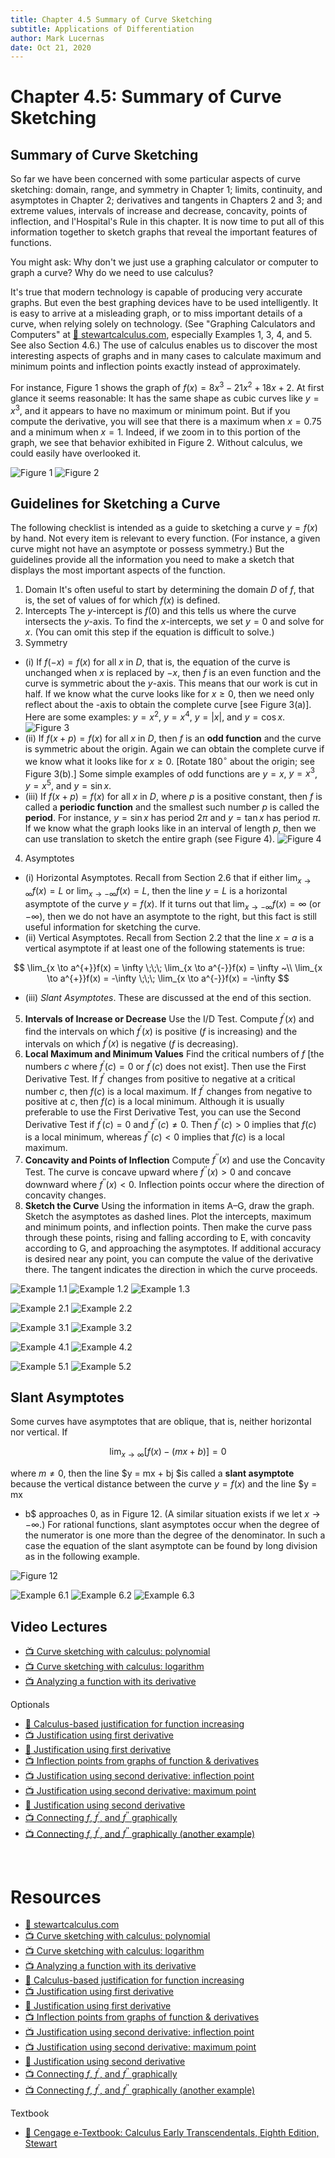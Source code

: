 ```yaml
---
title: Chapter 4.5 Summary of Curve Sketching
subtitle: Applications of Differentiation
author: Mark Lucernas
date: Oct 21, 2020
---
```



# Chapter 4.5: Summary of Curve Sketching

## Summary of Curve Sketching

So far we have been concerned with some particular aspects of curve sketching:
domain, range, and symmetry in Chapter 1; limits, continuity, and asymptotes in
Chapter 2; derivatives and tangents in Chapters 2 and 3; and extreme values,
intervals of increase and decrease, concavity, points of inflection, and
l'Hospital's Rule in this chapter. It is now time to put all of this information
together to sketch graphs that reveal the important features of functions.

You might ask: Why don't we just use a graphing calculator or computer to graph
a curve? Why do we need to use calculus?

It's true that modern technology is capable of producing very accurate graphs.
But even the best graphing devices have to be used intelligently. It is easy to
arrive at a misleading graph, or to miss important details of a curve, when
relying solely on technology. (See "Graphing Calculators and Computers" at [📄
stewartcalculus.com](https://www.stewartcalculus.com), especially Examples 1, 3,
4, and 5. See also Section 4.6.) The use of calculus enables us to discover the
most interesting aspects of graphs and in many cases to calculate maximum and
minimum points and inflection points exactly instead of approximately.

For instance, Figure 1 shows the graph of $f(x) = 8x^{3} - 21x^{2} + 18x + 2$.
At first glance it seems reasonable: It has the same shape as cubic curves like
$y = x^{3}$, and it appears to have no maximum or minimum point. But if you
compute the derivative, you will see that there is a maximum when $x = 0.75$ and
a minimum when $x = 1$. Indeed, if we zoom in to this portion of the graph, we
see that behavior exhibited in Figure 2. Without calculus, we could easily have
overlooked it.

![Figure 1](../../../../../files/fall-2020/MATH-150/chapter-4/4.5_figure-1.png)
![Figure 2](../../../../../files/fall-2020/MATH-150/chapter-4/4.5_figure-2.png)

## Guidelines for Sketching a Curve

The following checklist is intended as a guide to sketching a curve $y = f(x)$
by hand. Not every item is relevant to every function. (For instance, a given
curve might not have an asymptote or possess symmetry.) But the guidelines
provide all the information you need to make a sketch that displays the most
important aspects of the function.

1. Domain It's often useful to start by determining the domain $D$ of $f$, that
   is, the set of values of for which $f(x)$ is defined.
2. Intercepts The $y$-intercept is $f(0)$ and this tells us where the curve
   intersects the $y$-axis. To find the $x$-intercepts, we set $y = 0$ and solve
   for $x$. (You can omit this step if the equation is difficult to solve.)
3. Symmetry
  - (i) If $f(-x) = f(x)$ for all $x$ in $D$, that is, the equation of the curve
    is unchanged when $x$ is replaced by $-x$, then $f$ is an even function and
    the curve is symmetric about the $y$-axis. This means that our work is cut
    in half. If we know what the curve looks like for $x \ge 0$, then we need
    only reflect about the -axis to obtain the complete curve [see Figure 3(a)].
    Here are some examples: $y = x^{2}$, $y = x^{4}$, $y = |x|$, and $y =
    \cos{x}$.  ![Figure
    3](../../../../../files/fall-2020/MATH-150/chapter-4/4.5_figure-3.png)
  - (ii) If $f(x + p) = f(x)$ for all $x$ in $D$, then $f$ is an **odd
    function** and the curve is symmetric about the origin. Again we can obtain
    the complete curve if we know what it looks like for $x \ge 0$. [Rotate
    $180^{\circ}$ about the origin; see Figure 3(b).] Some simple examples of
    odd functions are $y =x$, $y = x^{3}$, $y = x^{5}$, and $y = \sin{x}$.
  - (iii) If $f(x + p) = f(x)$ for all $x$ in $D$, where $p$ is a positive
    constant, then $f$ is called a **periodic function** and the smallest such
    number $p$ is called the **period**. For instance, $y = \sin{x}$ has period
    $2 \pi$ and $y = \tan{x}$ has period $\pi$. If we know what the graph looks
    like in an interval of length $p$, then we can use translation to sketch the
    entire graph (see Figure 4). ![Figure
    4](../../../../../files/fall-2020/MATH-150/chapter-4/4.5_figure-4.png)
4. Asymptotes
  - (i) Horizontal Asymptotes. Recall from Section 2.6 that if either $\lim_{x
    \to \infty}f(x) = L$ or $\lim_{x \to -\infty}f(x) = L$, then the line $y =
    L$ is a horizontal asymptote of the curve $y = f(x)$. If it turns out that
    $\lim_{x \to -\infty}f(x) = \infty$ (or $-\infty$), then we do not have an
    asymptote to the right, but this fact is still useful information for
    sketching the curve.
  - (ii) Vertical Asymptotes. Recall from Section 2.2 that the line $x = a$ is a
    vertical asymptote if at least one of the following statements is true:

$$
\lim_{x \to a^{+}}f(x) = \infty \;\;\; \lim_{x \to a^{-}}f(x) = \infty
~\\
\lim_{x \to a^{+}}f(x) = -\infty \;\;\; \lim_{x \to a^{-}}f(x) = -\infty
$$

  - (iii) _Slant Asymptotes_. These are discussed at the end of this section.

5. **Intervals of Increase or Decrease** Use the I/D Test. Compute
   $f^{\prime}(x)$ and find the intervals on which $f^{\prime}(x)$ is positive
   ($f$ is increasing) and the intervals on which $f^{\prime}(x)$ is negative
   ($f$ is decreasing).
6. **Local Maximum and Minimum Values** Find the critical numbers of $f$ [the
   numbers $c$ where $f^{\prime}(c) = 0$ or $f^{\prime}(c)$ does not exist].
   Then use the First Derivative Test. If $f^{\prime}$ changes from positive to
   negative at a critical number $c$, then $f(c)$ is a local maximum. If
   $f^{\prime}$ changes from negative to positive at $c$, then $f(c)$ is a local
   minimum. Although it is usually preferable to use the First Derivative Test,
   you can use the Second Derivative Test if $f^{\prime}(c) = 0$ and $f^{\prime
   \prime}(c) \neq 0$. Then $f^{\prime \prime}(c) > 0$ implies that $f(c)$ is a
   local minimum, whereas $f^{\prime \prime}(c) < 0$ implies that $f(c)$ is a
   local maximum.
7. **Concavity and Points of Inflection** Compute $f^{\prime \prime}(x)$ and use
   the Concavity Test. The curve is concave upward where $f^{\prime \prime}(x) >
   0$ and concave downward where $f^{\prime \prime}(x) < 0$. Inflection points
   occur where the direction of concavity changes.
8. **Sketch the Curve** Using the information in items A–G, draw the graph.
   Sketch the asymptotes as dashed lines. Plot the intercepts, maximum and
   minimum points, and inflection points. Then make the curve pass through these
   points, rising and falling according to E, with concavity according to G, and
   approaching the asymptotes. If additional accuracy is desired near any point,
   you can compute the value of the derivative there. The tangent indicates the
   direction in which the curve proceeds.

![Example 1.1](../../../../../files/fall-2020/MATH-150/chapter-4/4.5_example-1.1.png)
![Example 1.2](../../../../../files/fall-2020/MATH-150/chapter-4/4.5_example-1.2.png)
![Example 1.3](../../../../../files/fall-2020/MATH-150/chapter-4/4.5_example-1.3.png)

![Example 2.1](../../../../../files/fall-2020/MATH-150/chapter-4/4.5_example-2.1.png)
![Example 2.2](../../../../../files/fall-2020/MATH-150/chapter-4/4.5_example-2.2.png)

![Example 3.1](../../../../../files/fall-2020/MATH-150/chapter-4/4.5_example-3.1.png)
![Example 3.2](../../../../../files/fall-2020/MATH-150/chapter-4/4.5_example-3.2.png)

![Example 4.1](../../../../../files/fall-2020/MATH-150/chapter-4/4.5_example-4.1.png)
![Example 4.2](../../../../../files/fall-2020/MATH-150/chapter-4/4.5_example-4.2.png)

![Example 5.1](../../../../../files/fall-2020/MATH-150/chapter-4/4.5_example-5.1.png)
![Example 5.2](../../../../../files/fall-2020/MATH-150/chapter-4/4.5_example-5.2.png)

## Slant Asymptotes

Some curves have asymptotes that are oblique, that is, neither horizontal nor
vertical. If

$$
\lim_{x \to \infty}[f(x) - (mx + b)] = 0
$$

where $m \neq 0$, then the line $y = mx + bj $is called a **slant asymptote**
because the vertical distance between the curve $y = f(x)$ and the line $y = mx
+ b$ approaches $0$, as in Figure 12. (A similar situation exists if we let $x
\to -\infty$.) For rational functions, slant asymptotes occur when the degree of
the numerator is one more than the degree of the denominator. In such a case the
equation of the slant asymptote can be found by long division as in the
following example.

![Figure 12](../../../../../files/fall-2020/MATH-150/chapter-4/4.5_figure-12.png)

![Example 6.1](../../../../../files/fall-2020/MATH-150/chapter-4/4.5_example-6.1.png)
![Example 6.2](../../../../../files/fall-2020/MATH-150/chapter-4/4.5_example-6.2.png)
![Example 6.3](../../../../../files/fall-2020/MATH-150/chapter-4/4.5_example-6.3.png)

## Video Lectures

- [📺 Curve sketching with calculus: polynomial](https://www.khanacademy.org/math/ap-calculus-ab/ab-diff-analytical-applications-new/ab-5-8/v/calculus-graphing-using-derivatives)
- [📺 Curve sketching with calculus: logarithm](https://www.khanacademy.org/math/ap-calculus-ab/ab-diff-analytical-applications-new/ab-5-8/v/calculus-graphing-with-derivatives-example)
- [📺 Analyzing a function with its derivative](https://www.khanacademy.org/math/ap-calculus-ab/ab-diff-analytical-applications-new/ab-5-8/v/analyzing-a-function-with-its-derivative)

Optionals

- [📄 Calculus-based justification for function increasing](https://www.khanacademy.org/math/ap-calculus-ab/ab-diff-analytical-applications-new/ab-5-9/v/calculus-based-justification-for-function-increasing)
- [📺 Justification using first derivative](https://www.khanacademy.org/math/ap-calculus-ab/ab-diff-analytical-applications-new/ab-5-9/v/justification-using-first-derivative)
- [📄 Justification using first derivative](https://www.khanacademy.org/math/ap-calculus-ab/ab-diff-analytical-applications-new/ab-5-9/a/review-justification-using-first-derivative)
- [📺 Inflection points from graphs of function & derivatives](https://www.khanacademy.org/math/ap-calculus-ab/ab-diff-analytical-applications-new/ab-5-9/v/identifying-inflection-points-from-graphs-of-function-and-derivatives)
- [📺 Justification using second derivative: inflection point](https://www.khanacademy.org/math/ap-calculus-ab/ab-diff-analytical-applications-new/ab-5-9/v/justification-for-inflection-point)
- [📺 Justification using second derivative: maximum point](https://www.khanacademy.org/math/ap-calculus-ab/ab-diff-analytical-applications-new/ab-5-9/v/calculus-based-justification-using-second-derivative-max)
- [📄 Justification using second derivative](https://www.khanacademy.org/math/ap-calculus-ab/ab-diff-analytical-applications-new/ab-5-9/a/justification-using-second-derivative)
- [📺 Connecting $f$, $f^{\prime}$, and $f^{\prime \prime}$ graphically](https://www.khanacademy.org/math/ap-calculus-ab/ab-diff-analytical-applications-new/ab-5-9/v/connecting-function-and-derivatives-graphically)
- [📺 Connecting $f$, $f^{\prime}$, and $f^{\prime \prime}$ graphically (another example)](https://www.khanacademy.org/math/ap-calculus-ab/ab-diff-analytical-applications-new/ab-5-9/v/connecting-function-and-derivatives-graphically-exp)

<br>

# Resources

- [📄 stewartcalculus.com](https://www.stewartcalculus.com)
- [📺 Curve sketching with calculus: polynomial](https://www.khanacademy.org/math/ap-calculus-ab/ab-diff-analytical-applications-new/ab-5-8/v/calculus-graphing-using-derivatives)
- [📺 Curve sketching with calculus: logarithm](https://www.khanacademy.org/math/ap-calculus-ab/ab-diff-analytical-applications-new/ab-5-8/v/calculus-graphing-with-derivatives-example)
- [📺 Analyzing a function with its derivative](https://www.khanacademy.org/math/ap-calculus-ab/ab-diff-analytical-applications-new/ab-5-8/v/analyzing-a-function-with-its-derivative)
- [📄 Calculus-based justification for function increasing](https://www.khanacademy.org/math/ap-calculus-ab/ab-diff-analytical-applications-new/ab-5-9/v/calculus-based-justification-for-function-increasing)
- [📺 Justification using first derivative](https://www.khanacademy.org/math/ap-calculus-ab/ab-diff-analytical-applications-new/ab-5-9/v/justification-using-first-derivative)
- [📄 Justification using first derivative](https://www.khanacademy.org/math/ap-calculus-ab/ab-diff-analytical-applications-new/ab-5-9/a/review-justification-using-first-derivative)
- [📺 Inflection points from graphs of function & derivatives](https://www.khanacademy.org/math/ap-calculus-ab/ab-diff-analytical-applications-new/ab-5-9/v/identifying-inflection-points-from-graphs-of-function-and-derivatives)
- [📺 Justification using second derivative: inflection point](https://www.khanacademy.org/math/ap-calculus-ab/ab-diff-analytical-applications-new/ab-5-9/v/justification-for-inflection-point)
- [📺 Justification using second derivative: maximum point](https://www.khanacademy.org/math/ap-calculus-ab/ab-diff-analytical-applications-new/ab-5-9/v/calculus-based-justification-using-second-derivative-max)
- [📄 Justification using second derivative](https://www.khanacademy.org/math/ap-calculus-ab/ab-diff-analytical-applications-new/ab-5-9/a/justification-using-second-derivative)
- [📺 Connecting $f$, $f^{\prime}$, and $f^{\prime \prime}$ graphically](https://www.khanacademy.org/math/ap-calculus-ab/ab-diff-analytical-applications-new/ab-5-9/v/connecting-function-and-derivatives-graphically)
- [📺 Connecting $f$, $f^{\prime}$, and $f^{\prime \prime}$ graphically (another example)](https://www.khanacademy.org/math/ap-calculus-ab/ab-diff-analytical-applications-new/ab-5-9/v/connecting-function-and-derivatives-graphically-exp)

Textbook

+ [📄 Cengage e-Textbook: Calculus Early Transcendentals, Eighth Edition, Stewart](https://webassign.com/)

